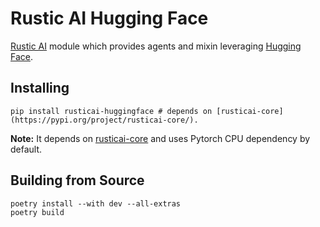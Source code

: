 # Rustic AI Hugging Face

[Rustic AI](https://www.rustic.ai/) module which provides agents and mixin leveraging [Hugging Face](https://huggingface.co/).

## Installing

```shell
pip install rusticai-huggingface # depends on [rusticai-core](https://pypi.org/project/rusticai-core/).
```

**Note:** It depends on [rusticai-core](https://pypi.org/project/rusticai-core/) and uses Pytorch CPU dependency by default.


## Building from Source

```shell
poetry install --with dev --all-extras
poetry build
```
